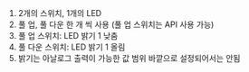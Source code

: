 1. 2개의 스위치, 1개의 LED
2. 풀 업, 풀 다운 한 개 씩 사용 (풀 업 스위치는 API 사용 가능)
3. 풀 업 스위치: LED 밝기 1 낮춤
4. 풀 다운 스위치: LED 밝기 1 올림
5. 밝기는 아날로그 출력이 가능한 값 범위 바깥으로 설정되어서는 안됨
